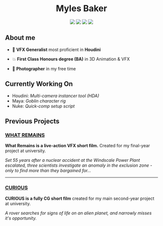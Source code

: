 <h1 align="center">Myles Baker</h1>

<div align="center">
<a href="https://github.com/search?q=owner%3AMylesBaker+topic%3Ahoudini&type=repositories"><img src="https://img.shields.io/badge/-Houdini-F26722?style=for-the-badge&logo=houdini&logoColor=F26722&labelColor=282828"></a>
<a href="https://github.com/search?q=owner%3AMylesBaker+topic%3Amaya&type=repositories"><img src="https://img.shields.io/badge/-Maya-37A5CC?style=for-the-badge&logo=autodeskmaya&logoColor=37A5CC&labelColor=282828"></a>
<a href="https://github.com/search?q=owner%3AMylesBaker+topic%3Anuke&type=repositories"><img src="https://img.shields.io/badge/-Nuke-FCB937?style=for-the-badge&logo=nuke&logoColor=FCB937&labelColor=282828"></a>
<a href="https://github.com/search?q=owner%3AMylesBaker+topic%3Anuke&type=repositories"><img src="https://img.shields.io/badge/-Python-4584B6?style=for-the-badge&logo=python&logoColor=FC4584B6937&labelColor=282828"></a>
</div>

## About me
* 🎥 **VFX Generalist** most proficient in **Houdini**

* 💥 **First Class Honours degree (BA)** in 3D Animation & VFX

* 📸 **Photographer** in my free time

## Currently Working On
* Houdini: *Multi-camera instancer tool (HDA)*
* Maya: *Goblin character rig*
* Nuke: *Quick-comp setup script*

## Previous Projects

### [WHAT REMAINS](https://www.therookies.co/entries/30317)
**What Remains is a live-action VFX short film.** Created for my final-year project at university.

*Set 55 years after a nuclear accident at the Windscale Power Plant escalated, three scientists investigate an anomaly in the exclusion zone - only to find more than they bargained for...*

-----
### [CURIOUS](https://www.therookies.co/entries/22490)
**CURIOUS is a fully CG short film** created for my main second-year project at university.

*A rover searches for signs of life on an alien planet, and narrowly misses it's opportunity.*
